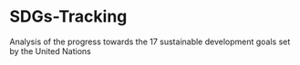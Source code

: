 # SDGs-Tracking
Analysis of the progress towards the 17 sustainable development goals set by the United Nations
